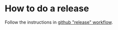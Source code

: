 # How to do a release

Follow the instructions in [github "release" workflow](../../../.github/workflows/release.yml).
